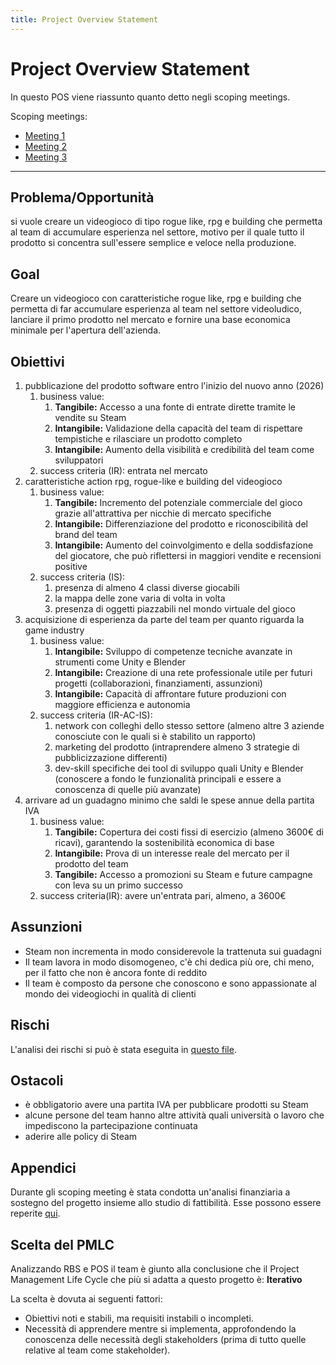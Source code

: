 ```yaml
---
title: Project Overview Statement
---
```


# Project Overview Statement

In questo POS viene riassunto quanto detto negli scoping meetings.

Scoping meetings:

- [Meeting 1](../meetings/meeting-1.md)
- [Meeting 2](../meetings/meeting-2.md)
- [Meeting 3](../meetings/meeting-3.md)

---

## Problema/Opportunità

si vuole creare un videogioco di tipo rogue like, rpg e building che permetta al team di accumulare esperienza nel settore, motivo per il quale tutto il prodotto si concentra sull'essere semplice e veloce nella produzione.

## Goal

Creare un videogioco con caratteristiche rogue like, rpg e building che permetta di far accumulare esperienza al team nel settore videoludico, lanciare il primo prodotto nel mercato e fornire una base economica minimale per l'apertura dell'azienda.

## Obiettivi

1. pubblicazione del prodotto software entro l'inizio del nuovo anno (2026)
   1. business value:
      1. **Tangibile:** Accesso a una fonte di entrate dirette tramite le vendite su Steam
      2. **Intangibile:** Validazione della capacità del team di rispettare tempistiche e rilasciare un prodotto completo
      3. **Intangibile:** Aumento della visibilità e credibilità del team come sviluppatori
   2. success criteria (IR): entrata nel mercato
2. caratteristiche action rpg, rogue-like e building del videogioco
   1. business value:
      1. **Tangibile:** Incremento del potenziale commerciale del gioco grazie all'attrattiva per nicchie di mercato specifiche
      2. **Intangibile:** Differenziazione del prodotto e riconoscibilità del brand del team
      3. **Intangibile:** Aumento del coinvolgimento e della soddisfazione del giocatore, che può riflettersi in maggiori vendite e recensioni positive
   2. success criteria (IS): 
      1. presenza di almeno 4 classi diverse giocabili
      2. la mappa delle zone varia di volta in volta
      3. presenza di oggetti piazzabili nel mondo virtuale del gioco
3. acquisizione di esperienza da parte del team per quanto riguarda la game industry
   1. business value:
      1. **Intangibile:** Sviluppo di competenze tecniche avanzate in strumenti come Unity e Blender
      2. **Intangibile:** Creazione di una rete professionale utile per futuri progetti (collaborazioni, finanziamenti, assunzioni)
      3. **Intangibile:** Capacità di affrontare future produzioni con maggiore efficienza e autonomia
   2. success criteria (IR-AC-IS):
      1. network con colleghi dello stesso settore (almeno altre 3 aziende conosciute con le quali si è stabilito un rapporto)
      2. marketing del prodotto (intraprendere almeno 3 strategie di pubblicizzazione differenti)
      3. dev-skill specifiche dei tool di sviluppo quali Unity e Blender (conoscere a fondo le funzionalità principali e essere a conoscenza di quelle più avanzate)
4. arrivare ad un guadagno minimo che saldi le spese annue della partita IVA
   1. business value:
      1. **Tangibile:** Copertura dei costi fissi di esercizio (almeno 3600€ di ricavi), garantendo la sostenibilità economica di base
      2. **Intangibile:** Prova di un interesse reale del mercato per il prodotto del team
      3. **Tangibile:** Accesso a promozioni su Steam e future campagne con leva su un primo successo
   2. success criteria(IR): avere un'entrata pari, almeno, a 3600€

## Assunzioni

- Steam non incrementa in modo considerevole la trattenuta sui guadagni
- Il team lavora in modo disomogeneo, c'è chi dedica più ore, chi meno, per il fatto che non è ancora fonte di reddito
- Il team è composto da persone che conoscono e sono appassionate al mondo dei videogiochi in qualità di clienti

## Rischi

L'analisi dei rischi si può è stata eseguita in [questo file](./risk-analysis.md).

## Ostacoli

- è obbligatorio avere una partita IVA per pubblicare prodotti su Steam
- alcune persone del team hanno altre attività quali università o lavoro che impediscono la partecipazione continuata
- aderire alle policy di Steam

## Appendici

Durante gli scoping meeting è stata condotta un'analisi finanziaria a sostegno del progetto insieme allo studio di fattibilità. Esse possono essere reperite [qui](./financial-analysis.md).

## Scelta del PMLC

Analizzando RBS e POS il team è giunto alla conclusione che il Project Management Life Cycle che più si adatta a questo progetto è: **Iterativo**

La scelta è dovuta ai seguenti fattori:

- Obiettivi noti e stabili, ma requisiti instabili o incompleti. 
- Necessità di apprendere mentre si implementa, approfondendo la conoscenza delle necessità degli stakeholders (prima di tutto quelle relative al team come stakeholder).